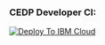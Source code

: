 ### CEDP Developer CI:
[![Deploy To IBM Cloud](https://console.bluemix.net/devops/graphics/create_toolchain_button.png)](https://console.bluemix.net/devops/setup/deploy/?repository=https://github.ibm.com/CEDP-Garage/cedp-toolchain&repository_token=ffbbe6c2b370fa4becdac7c462ed043a3b707ce0&branch=kranthi)
